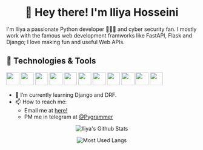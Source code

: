<h1 align="center">🤠 Hey there! I'm Iliya Hosseini</h1>

I'm Iliya a passionate Python developer 👨🏻‍💻 and cyber security fan. 
I mostly work with the famous web development framworks like FastAPI, Flask and Django; I love making fun and useful Web APIs.

## 🔧 Technologies & Tools

<img height="34" width="34" src="https://unpkg.com/simple-icons@v6/icons/git.svg" />
<img height="34" width="34" src="https://unpkg.com/simple-icons@v6/icons/python.svg" />
<img height="34" width="34" src="https://unpkg.com/simple-icons@v6/icons/fastapi.svg" />
<img height="34" width="34" src="https://unpkg.com/simple-icons@v6/icons/django.svg" />
<img height="34" width="34" src="https://unpkg.com/simple-icons@v6/icons/linux.svg" />
<img height="34" width="34" src="https://unpkg.com/simple-icons@v6/icons/postgresql.svg" />
<img height="34" width="34" src="https://unpkg.com/simple-icons@v6/icons/mongodb.svg" />
<img height="34" width="34" src="https://unpkg.com/simple-icons@v6/icons/postman.svg" />
<img height="34" width="34" src="https://unpkg.com/simple-icons@v6/icons/vscode.svg" />
<img height="34" width="34" src="https://unpkg.com/simple-icons@v6/icons/pycharm.svg" />
<img height="34" width="34" src="https://unpkg.com/simple-icons@v6/icons/git.svg" />

- 🔭 I’m currently learning Django and DRF.
- 📫 How to reach me:
  - Email me at [here!](mailto:IHosseini@pm.me)
  - PM me in telegram at [@Pygrammer](https://t.me/Pygrammer)

<p align="center"> <img src="https://github-readme-stats.vercel.app/api?username=IHosseini083&show_icons=true&theme=gotham" alt="Iliya's Github Stats" />
<p align="center"> <img src="https://github-readme-stats.vercel.app/api/top-langs/?username=IHosseini083&show_icons=true" alt="Most Used Langs" />
